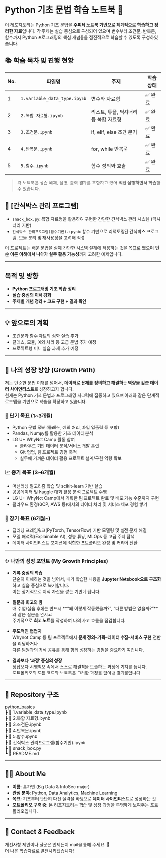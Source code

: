 # Python 기초 문법 학습 노트북 📘

이 레포지토리는 Python 기초 문법을 **주피터 노트북 기반으로 체계적으로 학습하고 정리한 자료**입니다. 각 주제는 실습 중심으로 구성되어 있으며 변수부터 조건문, 반복문, 함수까지 Python 프로그래밍의 핵심 개념들을 점진적으로 학습할 수 있도록 구성하였습니다.

## 📚 학습 목차 및 진행 현황
| No. | 파일명 | 주제 | 학습 상태 |
|-----|--------|------|------------|
| 1 | `1.variable_data_type.ipynb` | 변수와 자료형 | ✅ 완료 |
| 2 | `2.복합 자료형.ipynb` | 리스트, 튜플, 딕셔너리 등 복합 자료형 | ✅ 완료 |
| 3 | `3.조건문.ipynb` | if, elif, else 조건 분기 | ✅ 완료 |
| 4 | `4.반복문.ipynb` | for, while 반복문 | ✅ 완료 |
| 5 | `5.함수.ipynb` | 함수 정의와 호출 | ✅ 완료 |

> 각 노트북은 실습 예제, 설명, 출력 결과를 포함하고 있어 **직접 실행하면서 학습**할 수 있습니다.

## 🍱 [간식박스 관리 프로그램]
- `snack_box.py`: 복합 자료형을 활용하여 구현한 간단한 간식박스 관리 시스템 (딕셔너리 기반)
- `간식박스 관리프로그램(함수기반).ipynb`: 함수 기반으로 리팩토링된 간식박스 프로그램. 모듈 분리 및 재사용성을 고려해 작성

이 프로젝트는 배운 문법을 실제 간단한 시스템 설계에 적용하는 것을 목표로 했으며 **단순 이론 이해에서 나아가 실무 활용 가능성**까지 고려한 예제입니다.

---
## 목적 및 방향

- **Python 프로그래밍 기초 학습 정리**
- **실습 중심의 이해 강화**
- **주제별 개념 정리 + 코드 구현 + 결과 확인**

---

## 💡 앞으로의 계획

- 조건문과 함수 파트의 심화 실습 추가
- 클래스, 모듈, 예외 처리 등 고급 문법 추가 예정
- 프로젝트형 미니 실습 과제 추가 예정

---

## 🚀 나의 성장 방향 (Growth Path)

저는 단순한 문법 이해를 넘어서, **데이터로 문제를 정의하고 해결하는 역량을 갖춘 데이터 사이언티스트**로 성장하고자 합니다.  
현재는 Python 기초 문법과 프로그래밍 사고력에 집중하고 있으며 아래와 같은 단계적 로드맵을 기반으로 학습을 확장하고 있습니다.

### 🎯 단기 목표 (1~3개월)
- Python 문법 정복 (클래스, 예외 처리, 파일 입출력 등 포함)
- Pandas, Numpy를 활용한 기초 데이터 분석
- LG U+ WhyNot Camp 활동 참여  
  - 클라우드 기반 데이터 분석/서비스 개발 훈련  
  - Git 협업, 팀 프로젝트 경험 축적  
  - 실무에 가까운 데이터 활용 프로젝트 설계/구현 역량 확보

### 📈 중기 목표 (3~6개월)
- 머신러닝 알고리즘 학습 및 scikit-learn 기반 실습
- 공공데이터 및 Kaggle 대회 활용 분석 프로젝트 수행
- LG U+ WhyNot Camp에서 기획한 팀 프로젝트 완료 및 배포 가능 수준까지 구현
- 클라우드 환경(GCP, AWS 등)에서의 데이터 처리 및 서비스 배포 경험 쌓기

### 🧠 장기 목표 (6개월~)
- 딥러닝 프레임워크(PyTorch, TensorFlow) 기반 모델링 및 실전 문제 해결
- 모델 해석력(Explainable AI), 성능 튜닝, MLOps 등 고급 주제 탐색
- 데이터 사이언티스트 포지션에 적합한 포트폴리오 완성 및 커리어 전환

---

### ✨ 나만의 성장 포인트 (My Growth Principles)

- **기록 중심의 학습**  
  단순히 이해하는 것을 넘어서, 내가 학습한 내용을 **Jupyter Notebook으로 구조화**하고 실습 중심으로 복기합니다.  
  이는 장기적으로 지식 자산을 쌓는 기반이 됩니다.

- **질문과 회고의 힘**  
  매 수업/실습 후에는 반드시 **“왜 이렇게 작동했을까?”, “다른 방법은 없을까?”**와 같은 질문을 던지고  
  주기적으로 **회고 노트**를 작성하여 나의 사고 흐름을 점검합니다.

- **주도적인 협업자**  
  Whynot Camp 등 팀 프로젝트에서 **문제 정의–기획–데이터 수집–서비스 구현** 전반을 리딩하거나  
  다른 팀원과의 지식 공유를 통해 함께 성장하는 경험을 중요하게 여깁니다.

- **결과보다 ‘과정’ 중심의 성장**  
  정답보다 시행착오 속에서 스스로 해결책을 도출하는 과정에 가치를 둡니다.  
  포트폴리오의 모든 코드와 노트북은 그러한 과정을 담아낸 결과물입니다.

---

## 📁 Repository 구조

python_basics   
┣ 📓 1.variable_data_type.ipynb   
┣ 📓 2.복합 자료형.ipynb   
┣ 📓 3.조건문.ipynb   
┣ 📓 4.반복문.ipynb   
┣ 📓 5.함수.ipynb   
┣ 📓 간식박스 관리프로그램(함수기반).ipynb   
┣ 🐍 snack_box.py   
┗ 📄 README.md   

---

## 🙋‍♀️ About Me

- **이름**: 홍가연 (Big Data & InfoSec major)
- **관심 분야**: Python, Data Analytics, Machine Learning
- **목표**: 기초부터 탄탄히 다진 실력을 바탕으로 **데이터 사이언티스트**로 성장하는 것
- **포트폴리오 구축 중**: 본 리포지토리는 학습 및 성장 과정을 투명하게 보여주는 포트폴리오입니다.

---

## 🤝 Contact & Feedback

개선사항 제안이나 질문은 언제든지 mail을 통해 주세요. 🙏  
더 나은 학습자료로 발전시키겠습니다!
